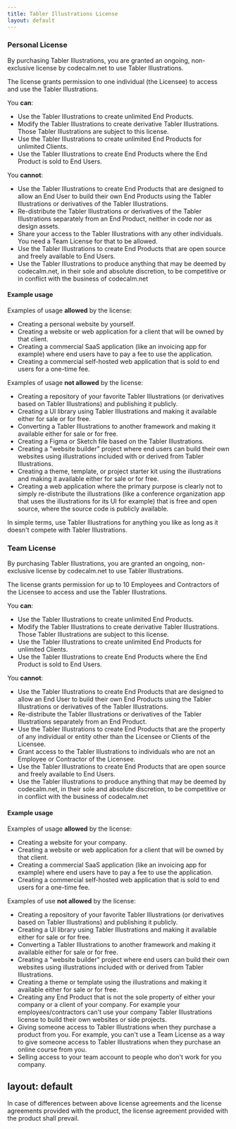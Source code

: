 ```yaml
---
title: Tabler Illustrations License
layout: default
---
```


### Personal License

By purchasing Tabler Illustrations, you are granted an ongoing, non-exclusive license by codecalm.net to use Tabler Illustrations.

The license grants permission to one individual (the Licensee) to access and use the Tabler Illustrations.

You **can**:

* Use the Tabler Illustrations to create unlimited End Products.
* Modify the Tabler Illustrations to create derivative Tabler Illustrations. Those Tabler Illustrations are subject to this license.
* Use the Tabler Illustrations to create unlimited End Products for unlimited Clients.
* Use the Tabler Illustrations to create End Products where the End Product is sold to End Users.

You **cannot**:

* Use the Tabler Illustrations to create End Products that are designed to allow an End User to build their own End Products using the Tabler Illustrations or derivatives of the Tabler Illustrations.
* Re-distribute the Tabler Illustrations or derivatives of the Tabler Illustrations separately from an End Product, neither in code nor as design assets.
* Share your access to the Tabler Illustrations with any other individuals. You need a Team License for that to be allowed.
* Use the Tabler Illustrations to create End Products that are open source and freely available to End Users.
* Use the Tabler Illustrations to produce anything that may be deemed by codecalm.net, in their sole and absolute discretion, to be competitive or in conflict with the business of codecalm.net


#### Example usage

Examples of usage **allowed** by the license:

* Creating a personal website by yourself.
* Creating a website or web application for a client that will be owned by that client.
* Creating a commercial SaaS application (like an invoicing app for example) where end users have to pay a fee to use the application.
* Creating a commercial self-hosted web application that is sold to end users for a one-time fee.

Examples of usage **not allowed** by the license:

* Creating a repository of your favorite Tabler Illustrations (or derivatives based on Tabler Illustrations) and publishing it publicly.
* Creating a UI library using Tabler Illustrations and making it available either for sale or for free.
* Converting a Tabler Illustrations to another framework and making it available either for sale or for free.
* Creating a Figma or Sketch file based on the Tabler Illustrations.
* Creating a "website builder" project where end users can build their own websites using illustrations included with or derived from Tabler Illustrations.
* Creating a theme, template, or project starter kit using the illustrations and making it available either for sale or for free.
* Creating a web application where the primary purpose is clearly not to simply re-distribute the illustrations (like a conference organization app that uses the illustrations for its UI for example) that is free and open source, where the source code is publicly available.

In simple terms, use Tabler Illustrations for anything you like as long as it doesn't compete with Tabler Illustrations.

### Team License

By purchasing Tabler Illustrations, you are granted an ongoing, non-exclusive license by codecalm.net to use Tabler Illustrations.

The license grants permission for up to 10 Employees and Contractors of the Licensee to access and use the Tabler Illustrations.

You **can**:

* Use the Tabler Illustrations to create unlimited End Products.
* Modify the Tabler Illustrations to create derivative Tabler Illustrations. Those Tabler Illustrations are subject to this license.
* Use the Tabler Illustrations to create unlimited End Products for unlimited Clients.
* Use the Tabler Illustrations to create End Products where the End Product is sold to End Users.

You **cannot**:

* Use the Tabler Illustrations to create End Products that are designed to allow an End User to build their own End Products using the Tabler Illustrations or derivatives of the Tabler Illustrations.
* Re-distribute the Tabler Illustrations or derivatives of the Tabler Illustrations separately from an End Product.
* Use the Tabler Illustrations to create End Products that are the property of any individual or entity other than the Licensee or Clients of the Licensee.
* Grant access to the Tabler Illustrations to individuals who are not an Employee or Contractor of the Licensee.
* Use the Tabler Illustrations to create End Products that are open source and freely available to End Users.
* Use the Tabler Illustrations to produce anything that may be deemed by codecalm.net, in their sole and absolute discretion, to be competitive or in conflict with the business of codecalm.net

#### Example usage

Examples of usage **allowed** by the license:

* Creating a website for your company.
* Creating a website or web application for a client that will be owned by that client.
* Creating a commercial SaaS application (like an invoicing app for example) where end users have to pay a fee to use the application.
* Creating a commercial self-hosted web application that is sold to end users for a one-time fee.

Examples of use **not allowed** by the license:

* Creating a repository of your favorite Tabler Illustrations (or derivatives based on Tabler Illustrations) and publishing it publicly.
* Creating a UI library using Tabler Illustrations and making it available either for sale or for free.
* Converting a Tabler Illustrations to another framework and making it available either for sale or for free.
* Creating a "website builder" project where end users can build their own websites using illustrations included with or derived from Tabler Illustrations.
* Creating a theme or template using the illustrations and making it available either for sale or for free.
* Creating any End Product that is not the sole property of either your company or a client of your company. For example your employees/contractors can't use your company Tabler Illustrations license to build their own websites or side projects.
* Giving someone access to Tabler Illustrations when they purchase a product from you. For example, you can't use a Team License as a way to give someone access to Tabler Illustrations when they purchase an online course from you.
* Selling access to your team account to people who don't work for you company.

layout: default
---

In case of differences between above license agreements and the license agreements provided with the product, the license agreement provided with the product shall prevail.

